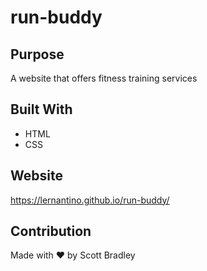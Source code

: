 # run-buddy

## Purpose
A website that offers fitness training services

## Built With
* HTML
* CSS

## Website
https://lernantino.github.io/run-buddy/

## Contribution
Made with ❤️ by Scott Bradley

